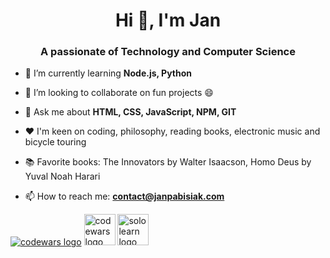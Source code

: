 <h1 align="center">Hi 👋, I'm Jan</h1>
<h3 align="center">A passionate of Technology and Computer Science</h3>

- 🌱 I’m currently learning **Node.js, Python**

- 👯 I’m looking to collaborate on fun projects 😄

- 💬 Ask me about **HTML, CSS, JavaScript, NPM, GIT**

- ♥ I'm keen on coding, philosophy, reading books, electronic music and bicycle touring 

- 📚 Favorite books: The Innovators by Walter Isaacson, Homo Deus by Yuval Noah Harari

- 📫 How to reach me: **contact@janpabisiak.com**

<a href="https://www.codewars.com/users/janpabisiak"><img alt="codewars logo" src="https://www.codewars.com/users/janpabisiak/badges/large"></a>
<a href="https://www.codewars.com/users/janpabisiak"><img alt="codewars logo" src="https://docs.codewars.com/logo.svg" width="50px"></a>
<a href="https://www.sololearn.com/profile/20788254"><img alt="sololearn logo" src="https://blob.sololearn.com/avatars/sololearn.png" width="50px"></a>
